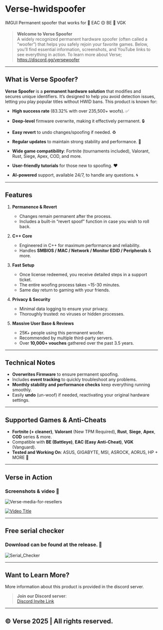 # Verse-hwidspoofer
IMGUI Permanent spoofer that works for 🔵 EAC 🟡 BE 🔴 VGK

> **Welcome to Verse Spoofer**  
> A widely recognized permanent hardware spoofer (often called a “woofer”) that helps you safely rejoin your favorite games. Below, you’ll find essential information, screenshots, and YouTube links to see everything in action. To learn more about Verse; https://discord.gg/versewoofer

---

## What is Verse Spoofer?

**Verse Spoofer** is a **permanent hardware solution** that modifies and secures unique identifiers. It’s designed to help you avoid detection issues, letting you play popular titles without HWID bans. This product is known for:

- **High success rate** (83.32% with over 235,500+ woofs). ✅
- **Deep-level** firmware overwrite, making it effectively permanent. 🔒

- **Easy revert** to undo changes/spoofing if needed. ♻️
- **Regular updates** to maintain strong stability and performance. 🔨

- **Wide game compatibility**: Fortnite (tournaments included), Valorant, Rust, Siege, Apex, COD, and more.
- **User-friendly tutorials** for those new to spoofing. ❤️

- **AI-powered** support, available 24/7, to handle any questions. 🌀

---

## Features

1. **Permanence & Revert**
   - Changes remain permanent after the process.
   - Includes a built-in “revert spoof” function in case you wish to roll back.

2. **C++ Core**
   - Engineered in C++ for maximum performance and reliability.
   - Handles **SMBIOS / MAC / Network / Monitor EDID / Peripherals** & more.

3. **Fast Setup**
   - Once license redeemed, you receive detailed steps in a support ticket.
   - The entire woofing process takes ~15-30 minutes.
   - Same day return to gaming with your friends.

4. **Privacy & Security**
   - Minimal data logging to ensure your privacy.
   - Thoroughly trusted: no viruses or hidden processes.

5. **Massive User Base & Reviews**
   - 25K+ people using this permanent woofer.
   - Recommended by multiple third-party servers.
   - Over **10,000+ vouches** gathered over the past 3.5 years.

---

## Technical Notes

- **Overwrites Firmware** to ensure permanent spoofing.
- Includes **event tracking** to quickly troubleshoot any problems.
- **Monthly stability and performance checks** keep everything running smoothly.
- Easily **undo** (un-woof) if needed, reactivating your original hardware settings.

---

## Supported Games & Anti-Cheats

- **Fortnite (+ cleaner)**, **Valorant** (New TPM Required), **Rust**, **Siege**, **Apex**, **COD** series & more.
- Compatible with **BE (Battleye)**, **EAC (Easy Anti-Cheat)**, **VGK** (Vanguard).
- **Tested and Working On**: ASUS, GIGABYTE, MSI, ASROCK, AORUS, HP + MORE 💚

---

## Verse in Action

### Screenshots & video 🎥
![Verse-media-for-resellers](https://github.com/user-attachments/assets/26384119-3666-410a-a308-01ceb9888a8f)

[![Video Title](https://img.youtube.com/vi/8lfccOw3CrM/maxresdefault.jpg)](https://www.youtube.com/watch?v=8lfccOw3CrM)

---

## Free serial checker

### Download can be found at the release. 🔄
![Serial_Checker](https://github.com/user-attachments/assets/f9dc0962-ac85-4026-ba5a-8ed42f81fb1e)

---

## Want to Learn More?

More information about this product is provided in the discord server.

> **Join our Discord server**:  
> [Discord Invite Link](https://discord.gg/versewoofer)

---

## © Verse 2025 | All rights reserved.
‎ 
